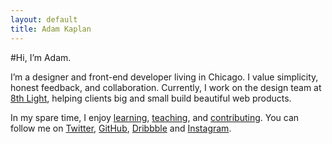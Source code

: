 ```yaml
---
layout: default
title: Adam Kaplan
---
```


#Hi, I’m Adam.

I’m a designer and front-end developer living in Chicago. I value simplicity, honest feedback, and collaboration. Currently, I work on the design team at [8th Light](http://8thlight.com/design-studio/), helping clients big and small build beautiful web products.

In my spare time, I enjoy [learning](/blog), [teaching](/css-workshop), and [contributing](/grid). You can follow me on [Twitter](http://twitter.com/helloadamkaplan), [GitHub](https://github.com/aekaplan), [Dribbble](https://dribbble.com/adamkaplan) and [Instagram](http://instagram.com/adamekaplan).
